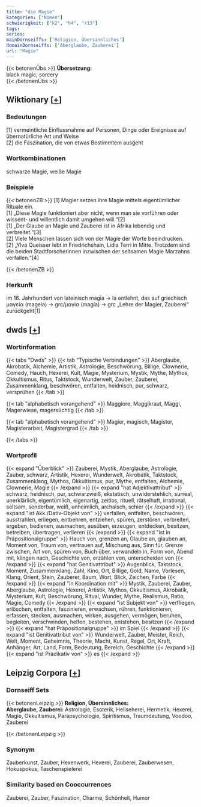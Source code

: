 ```yaml
---
title: "die Magie"
kategorien: ["Nomen"]
schwierigkeit: ["k2", "h4", "r13"]
tags:
series:
mainDornseiffs: ['Religion, Übersinnliches']
domainDornseiffs: ['Aberglaube, Zauberei']
url: "Magie"
---
```


{{< betonenÜbs >}}
**Übersetzung:**  
black magic, sorcery  
{{< /betonenÜbs >}}

## Wiktionary [[+](https://de.wiktionary.org/wiki/Magie)]

### Bedeutungen
[1] vermeintliche Einflussnahme auf Personen, Dinge oder Ereignisse auf übernatürliche Art und Weise  
[2] die Faszination, die von etwas Bestimmtem ausgeht  

### Wortkombinationen
schwarze Magie, weiße Magie  

### Beispiele
{{< betonenZB >}}
[1] Magier setzen ihre Magie mittels eigentümlicher Rituale ein.  
[1] „Diese Magie funktioniert aber nicht, wenn man sie vorführen oder wissent- und willentlich damit umgehen will.“[2]  
[1] „Der Glaube an Magie und Zauberei ist in Afrika lebendig und verbreitet.“[3]  
[2] Viele Menschen lassen sich von der Magie der Worte beeindrucken.  
[2] „Ylva Queisser lebt in Friedrichshain, Lidia Terri in Mitte. Trotzdem sind die beiden Stadtforscherinnen inzwischen der seltsamen Magie Marzahns verfallen.“[4]  

{{< /betonenZB >}}
### Herkunft
im 16. Jahrhundert von lateinisch magīa → la entlehnt, das auf griechisch μαγεία (mageía) → grc/μαγία (magía) → grc „Lehre der Magier, Zauberei“ zurückgeht[1]  



## dwds [[+](https://www.dwds.de/wb/Magie)]

### Wortinformation
{{< tabs "Dwds" >}}
{{< tab "Typische Verbindungen" >}}
Aberglaube, Akrobatik, Alchemie, Artistik, Astrologie, Beschwörung, Billige, Clownerie, Comedy, Hauch, Hexerei, Kult, Magie, Mysterium, Mystik, Mythe, Mythos, Okkultismus, Ritus, Taktstock, Wunderwelt, Zauber, Zauberei, Zusammenklang, beschwören, entfalten, heidnisch, pur, schwarz, versprühen
{{< /tab >}}

{{< tab "alphabetisch vorangehend" >}}
Maggiore, Maggikraut, Maggi, Magerwiese, magersüchtig
{{< /tab >}}

{{< tab "alphabetisch vorangehend" >}}
Magier, magisch, Magister, Magisterarbeit, Magistergrad
{{< /tab >}}

{{< /tabs >}}

### Wortprofil
{{< expand "Überblick" >}} Zauberei, Mystik, Aberglaube, Astrologie, Zauber, schwarz, Artistik, Hexerei, Wunderwelt, Akrobatik, Taktstock, Zusammenklang, Mythos, Okkultismus, pur, Mythe, entfalten, Alchemie, Clownerie, Magie {{< /expand >}}
{{< expand "hat Adjektivattribut" >}} schwarz, heidnisch, pur, schwarzweiß, ekstatisch, unwiderstehlich, surreal, unerklärlich, eigentümlich, eigenartig, zeitlos, rituell, rätselhaft, irrational, seltsam, sonderbar, weiß, unheimlich, archaisch, schier {{< /expand >}}
{{< expand "ist Akk./Dativ-Objekt von" >}} verfallen, entfalten, beschwören, ausstrahlen, erliegen, entbehren, entziehen, spüren, zerstören, verbreiten, ergeben, bedienen, ausmachen, ausüben, erzeugen, entdecken, besitzen, betreiben, übertragen, verlieren {{< /expand >}}
{{< expand "ist in Präpositionalgruppe" >}} Hauch von, grenzen an, Glaube an, glauben an, Moment von, Traum von, vertrauen auf, Mischung aus, Sinn für, Grenze zwischen, Art von, spüren von, Buch über, verwandeln in, Form von, Abend mit, klingen nach, Geschichte von, erzählen von, unterscheiden von {{< /expand >}}
{{< expand "hat Genitivattribut" >}} Augenblick, Taktstock, Moment, Zusammenklang, Zahl, Kino, Ort, Billige, Gold, Name, Vorlesen, Klang, Orient, Stein, Zauberer, Baum, Wort, Blick, Zeichen, Farbe {{< /expand >}}
{{< expand "in Koordination mit" >}} Mystik, Zauberei, Zauber, Aberglaube, Astrologie, Hexerei, Artistik, Mythos, Okkultismus, Akrobatik, Mysterium, Kult, Beschwörung, Ritual, Wunder, Mythe, Realismus, Ratio, Magie, Comedy {{< /expand >}}
{{< expand "ist Subjekt von" >}} verfliegen, erlöschen, entfalten, faszinieren, erwachsen, rühren, funktionieren, erfassen, stecken, ausmachen, wirken, ausgehen, vermögen, beruhen, begleiten, verschwinden, helfen, bestehen, entstehen, besitzen {{< /expand >}}
{{< expand "hat Präpositionalgruppe" >}} im Spiel {{< /expand >}}
{{< expand "ist Genitivattribut von" >}} Wunderwelt, Zauber, Meister, Reich, Welt, Moment, Geheimnis, Theorie, Macht, Kunst, Regel, Ort, Kraft, Anhänger, Art, Land, Form, Bedeutung, Bereich, Geschichte {{< /expand >}}
{{< expand "ist Prädikativ von" >}} es {{< /expand >}}

## Leipzig Corpora [[+](https://corpora.uni-leipzig.de/en/res?word=Magie&corpusId=deu_newscrawl-public_2018)]

### Dornseiff Sets
{{< betonenLeipzig >}}
**Religion, Übersinnliches:**  
**Aberglaube, Zauberei:** Astrologie, Esoterik, Hellseherei, Hermetik, Hexerei, Magie, Okkultismus, Parapsychologie, Spiritismus, Traumdeutung, Voodoo, Zauberei  

{{< /betonenLeipzig >}}

### Synonym
Zauberkunst, Zauber, Hexenwerk, Hexerei, Zauberei, Zauberwesen, Hokuspokus, Taschenspielerei


### Similarity based on Cooccurrences
Zauberei, Zauber, Faszination, Charme, Schönheit, Humor

